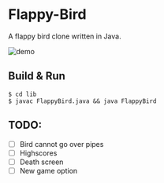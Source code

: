 Flappy-Bird
===========

A flappy bird clone written in Java.

![demo](https://raw.githubusercontent.com/paulkr/Flappy-Bird/master/demo.png)


Build & Run
-----------

```shell
$ cd lib
$ javac FlappyBird.java && java FlappyBird
```


TODO:
-----
- [ ] Bird cannot go over pipes
- [ ] Highscores
- [ ] Death screen
- [ ] New game option